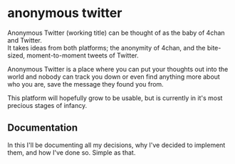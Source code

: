 # anonymous twitter
 
Anonymous Twitter (working title) can be thought of as the baby of 4chan and Twitter.  
It takes ideas from both platforms; the anonymity of 4chan, and the bite-sized, moment-to-moment tweets of Twitter.  
  
Anonymous Twitter is a place where you can put your thoughts out into the world and nobody can track you down or even find anything more about who you are, save the message they found you from.  
  
This platform will hopefully grow to be usable, but is currently in it's most precious stages of infancy.  

## Documentation

In this I'll be documenting all my decisions, why I've decided to implement them, and how I've done so. Simple as that.